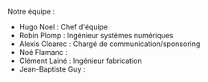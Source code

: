 Notre équipe :

- Hugo Noel : Chef d'équipe
- Robin Plomp : Ingénieur systèmes numériques
- Alexis Cloarec : Chargé de communication/sponsoring
- Noé Flamanc : 
- Clément Lainé : Ingénieur fabrication
- Jean-Baptiste Guy : 